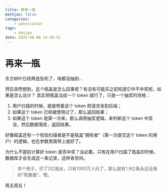 ```yaml
---
title: 再来一瓶
mathjax: false
categories:
    - watercooler
tags:
    - design
date: 2025-08-08 14:36:51
---
```


# 再来一瓶
东方树叶已经两连坠机了，啥都没抽到...

然后突然想到，这个瓶盖是怎么回事呢？有没有可能买之前知道它中不中奖呢，如果是怎么设计？
其实把瓶盖当成一个 token 就行了，只是一个抽奖的资格：
1. 用户扫描的时候，直接带着这个 token 把请求发到后端；
2. 如果这个 token 已经被使用过了，那么返回结果；
3. 如果这个 token 是第一次来，那么调用抽奖逻辑，来判断这个 token 中奖没，然后数据落库，返回结果。

好像瓶盖还有一个校验扫描者是不是瓶盖“拥有者”（第一次提交这个 token 的用户）的逻辑，也在参数里面带上就好了。

为什么不提前计算好 token 是否中奖？没必要。只有在用户扫描了瓶盖的时候，数据库才会生成这一条记录，这样省空间。
> 举个例子，印了2亿瓶水，只有1000万人扫了，那么就有1.9亿条永远没用的“死数据”，嘿。

周五周五！